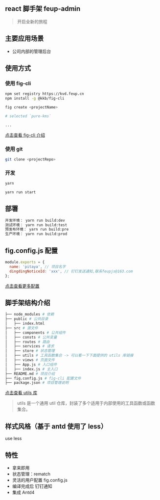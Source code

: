 ## react 脚手架 feup-admin

> 开启全新的旅程

## 主要应用场景

- 公司内部的管理后台

## 使用方式

### 使用 fig-cli

```bash
npm set registry https://kvd.feup.cn
npm install -g @kkb/fig-cli

fig create <projectName>

# selected `pure-kms`

...

```

[点击查看 fig-cli 介绍](https://www.feup.cn/fig-cli/v2)

### 使用 git

```bash
git clone <projectRepo>
```

### 开发

```bash
yarn

yarn run start
```

## 部署

```bash
开发环境： yarn run build:dev
测试环境： yarn run build:test
预发布环境： yarn run build:pre
生产环境： yarn run build:prod
```

## fig.config.js 配置

```js
module.exports = {
  name: 'pitaya', // 项目名字
  dingdingNoticeId: 'xxx', // 钉钉发送通知,联系feupjs@163.com
};
```

[点击查看更多配置](https://www.feup.cn/fig-cli/v2/options)

## 脚手架结构介绍

```bash
├── node_modules # 依赖
├── public # 公共目录
│   ├── index.html
├── src # 源文件
│   ├── components # 公共组件
│   ├── consts # 公共变量
│   ├── routes # 路由
│   ├── services # 请求
│   ├── store # 状态管理
│   ├── utils # 工具函数集合 -> 可以看一下下面提供的 utils 库链接
│   ├── views # 页面文件
│   ├── App.js # 入口组件
│   ├── index.js # 主入口
├── README.md # 项目介绍
├── fig.config.js # fig-cli 配置文件
├── package.json # 项目管理说明
```

[点击查看 utils 库](https://feup.cn/utils-pages)

> utils 是一个通用 util 仓库，封装了多个适用于内部使用的工具函数或函数集合。

## 样式风格（基于 antd 使用了 less）

use less

## 特性

- 拿来即用
- 状态管理：rematch
- 灵活的用户配置 fig.config.js
- 编译完成后 钉钉通知
- 集成 Antd4
